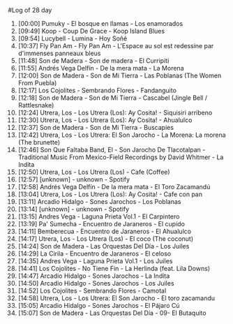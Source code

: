 #Log of 28 day

1. [00:00] Pumuky - El bosque en llamas - Los enamorados
1. [09:49] Koop - Coup De Grace - Koop Island Blues
1. [09:54] Lucybell - Lumina - Hoy Soñé
1. [10:37] Fly Pan Am - Fly Pan Am - L'Espace au sol est redessine par d'immenses panneaux bleus
1. [11:48] Son de Madera - Son de madera - El Curripiti
1. [11:55] Andrés Vega Delfín - De la mera mata - La Morena
1. [12:00] Son de Madera - Son de Mi Tierra - Las Poblanas (The Women From Puebla)
1. [12:17] Los Cojolites - Sembrando Flores - Fandanguito
1. [12:18] Son de Madera - Son de Mi Tierra - Cascabel (Jingle Bell / Rattlesnake)
1. [12:24] Utrera, Los - Los Utrera (Los): Ay Cosita! - Siquisiri arribeno
1. [12:30] Utrera, Los - Los Utrera (Los): Ay Cosita! - Ahualulco
1. [12:37] Son de Madera - Son de Mi Tierra - Buscapies
1. [12:42] Utrera, Los - Los Utrera: El Son Jarocho - La Morena: La morena (The brunette)
1. [12:46] Son Que Faltaba Band, El - Son Jarocho De Tlacotalpan - Traditional Music From Mexico-Field Recordings by David Whitmer - La Indita
1. [12:50] Utrera, Los - Los Utrera (Los) - Cafe (Coffee)
1. [12:57] [unknown] - unknown - Spotify
1. [12:58] Andrés Vega Delfín - De la mera mata - El Toro Zacamandú
1. [13:04] Utrera, Los - Los Utrera (Los): Ay Cosita! - Cafe con pan
1. [13:11] Arcadio Hidalgo - Sones Jarochos - Los Poblanas
1. [13:14] [unknown] - unknown - Spotify
1. [13:15] Andres Vega - Laguna Prieta Vol.1 - El Carpintero
1. [13:19] Pa' Sumecha - Encuentro de Jaraneros - El cupido
1. [14:11] Bemberecua - Encuentro de Jaraneros - El Ahualulco
1. [14:17] Utrera, Los - Los Utrera (Los) - El coco (The coconut)
1. [14:24] Son de Madera - Las Orquestas Del Día - Los Juiles
1. [14:29] La Cirila - Encuentro de Jaraneros - El celoso
1. [14:35] Andres Vega - Laguna Prieta Vol.1 - Los Juiles
1. [14:41] Los Cojolites - No Tiene Fin - La Herlinda (feat. Lila Downs)
1. [14:47] Arcadio Hidalgo - Sones Jarochos - La Indita
1. [14:50] Arcadio Hidalgo - Sones Jarochos - Los Juiles
1. [14:52] Los Cojolites - Sembrando Flores - Camotal
1. [14:58] Utrera, Los - Los Utrera: El Son Jarocho - El toro zacamandu
1. [15:05] Arcadio Hidalgo - Sones Jarochos - El Pájaro Cú
1. [15:07] Son de Madera - Las Orquestas Del Día - 09- El Butaquito

